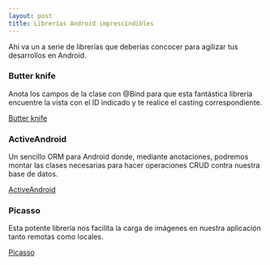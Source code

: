 ```yaml
---
layout: post
title: Librerías Android imprescindibles
---
```

Ahí va un a serie de librerías que deberías concocer para agilizar tus desarrollos en Android.

### Butter knife
Anota los campos de la clase con @Bind para que esta fantástica librería encuentre la vista con el ID indicado y te realice el casting correspondiente.

[Butter knife](http://jakewharton.github.io/butterknife)


### ActiveAndroid
Un sencillo ORM para Android donde, mediante anotaciones, podremos montar las clases necesarias para hacer operaciones CRUD contra nuestra base de datos.

[ActiveAndroid](http://www.activeandroid.com)


### Picasso
Esta potente librería nos facilita la carga de imágenes en nuestra aplicación tanto remotas como locales.

[Picasso](http://square.github.io/picasso)
